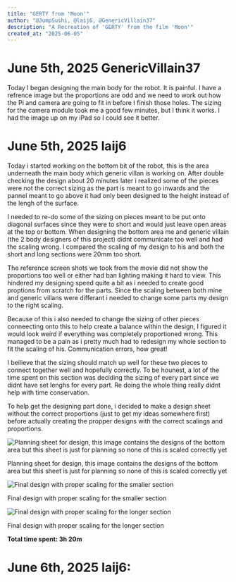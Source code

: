 ```yaml
---
title: "GERTY from 'Moon'"
author: "@JumpSushi, @laij6, @GenericVillain37"
description: "A Recreation of 'GERTY' from the film 'Moon'"
created_at: "2025-06-05"
---
```

# June 5th, 2025 GenericVillain37
Today I began designing the main body for the robot. It is painful. I have a refrence image but the proportions are odd and we need to work out how the Pi and camera are going to fit in before I finish those holes. The sizing for the camera module took me a good few minutes, but I think it works. I had the image up on my iPad so I could see it better.

# June 5th, 2025 laij6
Today i started working on the bottom bit of the robot, this is the area underneath the main body which generic villan is working on. After double checking the design about 20 minutes later i realized some of the pieces were not the correct sizing as the part is meant to go inwards and the pannel meant to go above it had only been designed to the height instead of the lengh of the surface.

I needed to re-do some of the sizing on pieces meant to be put onto diagonal surfaces since they were to short and would just leave open areas at the top or bottom. When designing the bottom area me and generic villain (the 2 body designers of this project) didnt communicate too well and had the scaling wrong. I compared the scaling of my design to his and both the short and long sections were 20mm too short.

The reference screen shots we took from the movie did not show the proportions too well or either had ban lighting making it hard to view. This hindered my designing speed quite a bit as i needed to create good proptions from scratch for the parts. Since the scaling between both mine and generic villans were differant i needed to change some parts my design to the right scaling.

Because of this i also needed to change the sizing of other pieces conneecting onto this to help create a balance within the design, I figured it would look weird if everything was completely proportioned wrong. This managed to be a pain as i pretty much had to redesign my whole section to fit the scaling of his. Communication errors, how great!

I beilieve that the sizing should match up well for these two pieces to connect together well and hopefully correctly. To be hounest, a lot of the time spent on this section was deciding the sizing of every part since we didnt have set lenghs for every part. Re doing the whole thing really didnt help with time conservation.

To help get the designing part done, i decided to make a design sheet without the correct proportions (just to get my ideas somewhere first) before actually creating the propper designs with the correct scalings and proportions.

![Planning sheet for design, this image contains the designs of the bottom area but this sheet is just for planning so none of this is scaled correctly yet](https://hc-cdn.hel1.your-objectstorage.com/s/v3/303c9cfb57215923347846b62333bf198c1940cd_img_0757.jpg)

Planning sheet for design, this image contains the designs of the bottom area but this sheet is just for planning so none of this is scaled correctly yet

![Final design with proper scaling for the smaller section](https://hc-cdn.hel1.your-objectstorage.com/s/v3/c0e0af28592d3473bdd0376148fa8f558397328f_img_0759.jpg)

Final design with proper scaling for the smaller section

![Final design with proper scaling for the longer section](https://hc-cdn.hel1.your-objectstorage.com/s/v3/7402a96cb6ebd93e01f7eb74835c36c1828c9571_img_0758.jpg)

Final design with proper scaling for the longer section

**Total time spent: 3h 20m**

# June 6th, 2025 laij6:

